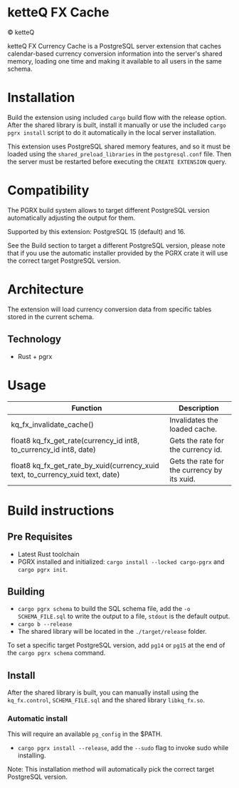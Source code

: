 # ketteQ FX Cache

© ketteQ

ketteQ FX Currency Cache is a PostgreSQL server extension that caches calendar-based currency
conversion information into the server's shared memory, loading one time and making it available to
all users in the same schema.

# Installation

Build the extension using included `cargo` build flow with the release option. After the shared 
library is built, install it manually or use the included `cargo pgrx install` script to do it automatically
in the local server installation.

This extension uses PostgreSQL shared memory features, and so it must be loaded using the 
`shared_preload_libraries` in the `postgresql.conf` file. Then the server must be restarted before
executing the `CREATE EXTENSION` query.

# Compatibility

The PGRX build system allows to target different PostgreSQL version automatically adjusting the output for them.

Supported by this extension: PostgreSQL 15 (default) and 16.

See the Build section to target a different PostgreSQL version, please note that if you use the automatic installer
provided by the PGRX crate it will use the correct target PostgreSQL version.

# Architecture

The extension will load currency conversion data from specific tables stored in the current schema.

## Technology

- Rust + pgrx

# Usage

| Function                                                                       | Description                                 |
|--------------------------------------------------------------------------------|---------------------------------------------|
| kq_fx_invalidate_cache()                                                       | Invalidates the loaded cache.               |
| float8 kq_fx_get_rate(currency_id int8, to_currency_id int8, date)             | Gets the rate for the currency id.          |
| float8 kq_fx_get_rate_by_xuid(currency_xuid text, to_currency_xuid text, date) | Gets the rate for the currency by its xuid. |

# Build instructions

## Pre Requisites

- Latest Rust toolchain
- PGRX installed and initialized: `cargo install --locked cargo-pgrx` and `cargo pgrx init`.

## Building

- `cargo pgrx schema` to build the SQL schema file, add the `-o SCHEMA_FILE.sql` to write the output to a file, `stdout` is the default output.
- `cargo b --release`
- The shared library will be located in the `./target/release` folder.

To set a specific target PostgreSQL version, add `pg14` or `pg15` at the end of the `cargo pgrx schema` command.

## Install

After the shared library is built, you can manually install using the `kq_fx.control`, `SCHEMA_FILE.sql` 
and the shared library `libkq_fx.so`.

### Automatic install

This will require an available `pg_config` in the $PATH.

- `cargo pgrx install --release`, add the `--sudo` flag to invoke sudo while installing.

Note: This installation method will automatically pick the correct target PostgreSQL version.

